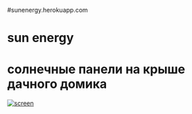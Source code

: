 #sunenergy.herokuapp.com
# sun energy
# солнечные панели на крыше дачного домика



<a href="https://ibb.co/gBXwzQ"><img src="https://preview.ibb.co/niKLR5/screen.png" alt="screen" border="0"></a>
